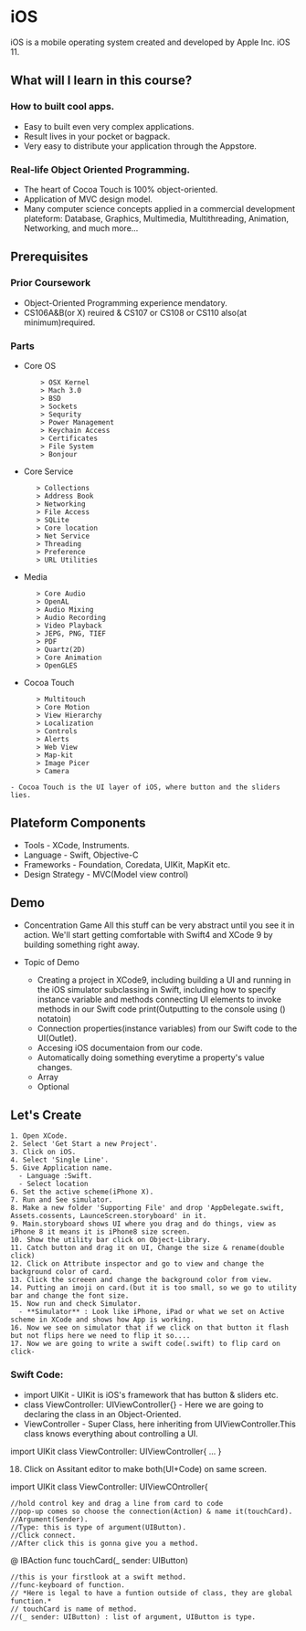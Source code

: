 # iOS
iOS is a mobile operating system created and developed by Apple Inc. iOS 11.
## What will I learn in this course?
### How to built cool apps.
  - Easy to built even very complex applications.
  - Result lives in your pocket or bagpack.
  - Very easy to distribute your application through the Appstore.
  
### Real-life Object Oriented Programming.
  - The heart of Cocoa Touch is 100% object-oriented.
  - Application of MVC design model.
  - Many computer science concepts applied in a commercial development plateform:
      Database, Graphics, Multimedia, Multithreading, Animation, Networking, and much more...
## Prerequisites
### Prior Coursework
  - Object-Oriented Programming experience mendatory.
  - CS106A&B(or X) reuired & CS107 or CS108 or CS110 also(at minimum)required.
### Parts
  * Core OS 
  
            > OSX Kernel
            > Mach 3.0
            > BSD
            > Sockets
            > Sequrity
            > Power Management
            > Keychain Access
            > Certificates
            > File System
            > Bonjour
    
   * Core Service
    
            > Collections
            > Address Book
            > Networking
            > File Access
            > SQLite
            > Core location
            > Net Service
            > Threading
            > Preference
            > URL Utilities
   * Media
   
            > Core Audio
            > OpenAL
            > Audio Mixing
            > Audio Recording
            > Video Playback
            > JEPG, PNG, TIEF
            > PDF
            > Quartz(2D)
            > Core Animation
            > OpenGLES
            
   * Cocoa Touch
    
            > Multitouch
            > Core Motion
            > View Hierarchy
            > Localization
            > Controls
            > Alerts
            > Web View
            > Map-kit
            > Image Picer
            > Camera
            
    - Cocoa Touch is the UI layer of iOS, where button and the sliders lies.

## Plateform Components
  * Tools - XCode,  Instruments.
  * Language - Swift, Objective-C
  * Frameworks - Foundation, Coredata, UIKit, MapKit etc.
  * Design Strategy - MVC(Model view control)

## Demo
  - Concentration Game
    All this stuff can be very abstract until you see it in action.
    We'll start getting comfortable with Swift4 and XCode 9 by building something right away.
    
  - Topic of Demo
    - Creating a project in XCode9, including building a UI and running in the iOS simulator subclassing in Swift, including how to specify instance variable and methods connecting UI elements to invoke methods in our Swift code print(Outputting to the console using \() notatoin)
    - Connection properties(instance variables) from our Swift code to the UI(Outlet).
    - Accesing iOS documentaion from our code.
    - Automatically doing something everytime a property's value changes.
    - Array
    - Optional
## Let's Create
    1. Open XCode.
    2. Select 'Get Start a new Project'.
    3. Click on iOS.
    4. Select 'Single Line'.
    5. Give Application name.
      - Language :Swift.
      - Select location
    6. Set the active scheme(iPhone X).
    7. Run and See simulator.
    8. Make a new folder 'Supporting File' and drop 'AppDelegate.swift, Assets.cossents, LaunceScreen.storyboard' in it.
    9. Main.storyboard shows UI where you drag and do things, view as iPhone 8 it means it is iPhone8 size screen.
    10. Show the utility bar click on Object-Library.
    11. Catch button and drag it on UI, Change the size & rename(double click)
    12. Click on Attribute inspector and go to view and change the background color of card.
    13. Click the screeen and change the background color from view.
    14. Putting an imoji on card.(but it is too small, so we go to utility bar and change the font size.
    15. Now run and check Simulator.
      - **Simulator** : Look like iPhone, iPad or what we set on Active scheme in XCode and shows how App is working.
    16. Now we see on simulator that if we click on that button it flash but not flips here we need to flip it so....
    17. Now we are going to write a swift code(.swift) to flip card on click-
### Swift Code:
  * import UIKit - UIKit is iOS's framework that has button & sliders etc.
  * class ViewController: UIViewController{} - Here we are going to declaring the class in an Object-Oriented.
  * ViewController - Super Class, here inheriting from UIViewController.This class knows everything about controlling a UI.
  
  import UIKit
  class ViewController: UIViewController{
  ...
  }
  
  18. Click on Assitant editor to make both(UI+Code) on same screen.

  import UIKit
  class ViewController: UIViewCOntroller{
  ```
  //hold control key and drag a line from card to code
  //pop-up comes so choose the connection(Action) & name it(touchCard).
  //Argument(Sender).
  //Type: this is type of argument(UIButton).
  //Click connect.
  //After click this is gonna give you a method.
  ```
  @ IBAction func touchCard(_ sender: UIButton)
  ```
  //this is your firstlook at a swift method.
  //func-keyboard of function.
  // *Here is legal to have a funtion outside of class, they are global function.*
  // touchCard is name of method.
  //(_ sender: UIButton) : list of argument, UIButton is type.
  ```
